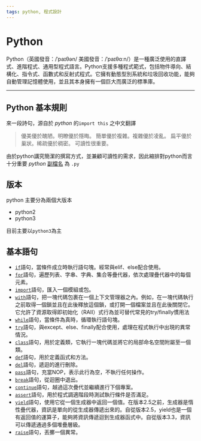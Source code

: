 ```yaml
---
tags: python, 程式設計
---
```

# Python

Python（英國發音：/ˈpaɪθən/ 美國發音：/ˈpaɪθɑːn/）是一種廣泛使用的直譯式、進階程式、通用型程式語言。Python支援多種程式範式，包括物件導向、結構化、指令式、函數式和反射式程式。它擁有動態型別系統和垃圾回收功能，能夠自動管理記憶體使用，並且其本身擁有一個巨大而廣泛的標準庫。

---

## Python 基本規則

來一段詩句，源自於 *python* 的`import this` 之中文翻譯

>優美優於醜陋。明瞭優於隱晦。
>簡單優於複雜。複雜優於凌亂。
>扁平優於巢狀。稀疏優於稠密。
>可讀性很重要。

由於python講究簡潔的撰寫方式，並兼顧可讀性的需求，因此縮排對python而言十分重要
*python* [副檔名](副檔名) 為 `.py`

## 版本

python 主要分為兩個大版本

- python2
- python3

目前主要以`python3`為主

## 基本語句

- [`if`](python_if語句.md)語句，當條件成立時執行語句塊。經常與elif、else配合使用。
- [`for`](python_for語句.md)語句，遍歷列表、字串、字典、集合等疊代器，依次處理疊代器中的每個元素。
- [`import`](python_import語句.md)語句，匯入一個模組或包。
- [`with`](python_with語句.md)語句，把一塊代碼包裹在一個上下文管理器之內。例如，在一塊代碼執行之前取得一個鎖並且在此後釋放這個鎖，或打開一個檔案並且在此後關閉它。它允許了資源取得即初始化（RAII）式行為並可替代常見的try/finally慣用法
- [`while`](python_while語句.md)語句，當條件為真時，循環執行語句塊。
- [`try`](python_try語句.md)語句，與except、else、finally配合使用，處理在程式執行中出現的異常情況。
- [`class`](python_class語句.md)語句，用於定義類，它執行一塊代碼並將它的局部命名空間附屬至一個類。
- [`def`](python_def語句.md)語句，用於定義函式和方法。
- [`del`](python_del語句.md)語句，遞迴的進行刪除。
- [`pass`](python_流程控制.md)語句，充當NOP，表示此行為空，不執行任何操作。
- [`break`](python_流程控制.md)語句，從迴圈中退出。
- [`continue`](python_流程控制.md)語句，越過這次疊代並繼續進行下個專案。
- [`assert`](python_assert語句.md)語句，用於程式調適階段時測試執行條件是否滿足。
- [`yield`](python_yield語句.md)語句，使用它從一個生成器中返回一個值。在版本2.5之前，生成器是惰性疊代器，資訊是單向的從生成器傳遞出來的。自從版本2.5，yield也是一個有返回值的運算子，能夠將資訊傳遞迴到生成器函式中。自從版本3.3，資訊可以傳遞通過多個堆疊層級。
- [`raise`](python_raise語句.md)語句，丟擲一個異常。
